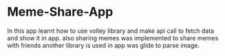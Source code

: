 # Meme-Share-App

In this app learnt how to use volley library and make api call to fetch data and show it in app. also sharing memes was implemented to share memes with friends another library is used in app was glide to parse image.
